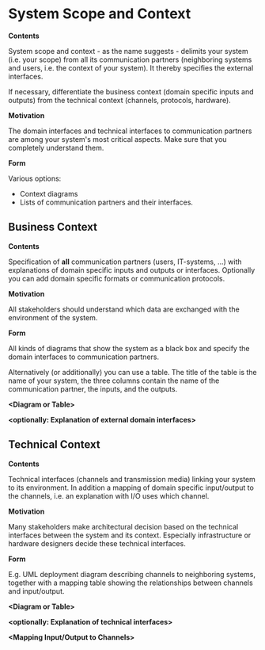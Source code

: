 # System Scope and Context

**Contents**

System scope and context - as the name suggests - delimits your system
(i.e. your scope) from all its communication partners (neighboring
systems and users, i.e. the context of your system). It thereby
specifies the external interfaces.

If necessary, differentiate the business context (domain specific inputs
and outputs) from the technical context (channels, protocols, hardware).

**Motivation**

The domain interfaces and technical interfaces to communication partners
are among your system's most critical aspects. Make sure that you
completely understand them.

**Form**

Various options:

- Context diagrams
- Lists of communication partners and their interfaces.

## Business Context

**Contents**

Specification of **all** communication partners (users, IT-systems, ...)
with explanations of domain specific inputs and outputs or interfaces.
Optionally you can add domain specific formats or communication
protocols.

**Motivation**

All stakeholders should understand which data are exchanged with the
environment of the system.

**Form**

All kinds of diagrams that show the system as a black box and specify
the domain interfaces to communication partners.

Alternatively (or additionally) you can use a table. The title of the
table is the name of your system, the three columns contain the name of
the communication partner, the inputs, and the outputs.

**\<Diagram or Table\>**

**\<optionally: Explanation of external domain interfaces\>**

## Technical Context

**Contents**

Technical interfaces (channels and transmission media) linking your
system to its environment. In addition a mapping of domain specific
input/output to the channels, i.e. an explanation with I/O uses which
channel.

**Motivation**

Many stakeholders make architectural decision based on the technical
interfaces between the system and its context. Especially infrastructure
or hardware designers decide these technical interfaces.

**Form**

E.g. UML deployment diagram describing channels to neighboring systems,
together with a mapping table showing the relationships between channels
and input/output.

**\<Diagram or Table\>**

**\<optionally: Explanation of technical interfaces\>**

**\<Mapping Input/Output to Channels\>**
